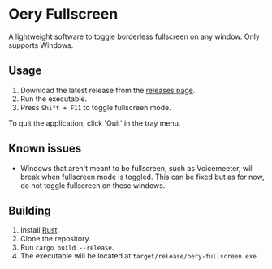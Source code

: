 # Oery Fullscreen

A lightweight software to toggle borderless fullscreen on any window.
Only supports Windows.

## Usage

1. Download the latest release from the [releases page](https://github.com/oery/oery-fullscreen/releases).
2. Run the executable.
3. Press `Shift + F11` to toggle fullscreen mode.

To quit the application, click 'Quit' in the tray menu.

## Known issues

-   Windows that aren't meant to be fullscreen, such as Voicemeeter, will break when fullscreen mode is toggled. This can be fixed but as for now, do not toggle fullscreen on these windows.

## Building

1. Install [Rust](https://www.rust-lang.org/tools/install).
2. Clone the repository.
3. Run `cargo build --release`.
4. The executable will be located at `target/release/oery-fullscreen.exe`.
